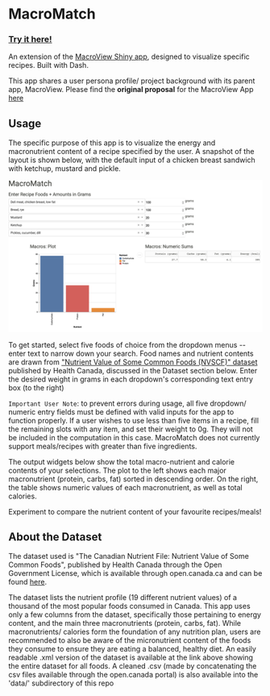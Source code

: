 # MacroMatch

### [Try it here!](https://macromatch.onrender.com)

An extension of the [MacroView Shiny app](https://github.com/samson-bakos/MacroView), designed to visualize specific recipes. Built with Dash.

This app shares a user persona profile/ project background with its parent app, MacroView. Please find the **original proposal** for the MacroView App [here](https://github.com/samson-bakos/MacroView/blob/main/reports/proposal.md)

## Usage

The specific purpose of this app is to visualize the energy and macronutrient content of a recipe specified by the user. A snapshot of the layout is shown below, with the default input of a chicken breast sandwich with ketchup, mustard and pickle.

![](img/dashboard.png)

To get started, select five foods of choice from the dropdown menus -- enter text to narrow down your search. Food names and nutrient contents are drawn from ["Nutrient Value of Some Common Foods (NVSCF)" dataset](https://open.canada.ca/data/en/dataset/a289fd54-060c-4a96-9fcf-b1c6e706426f) published by Health Canada, discussed in the Dataset section below. Enter the desired weight in grams in each dropdown's corresponding text entry box (to the right)

`Important User Note`: to prevent errors during usage, all five dropdown/ numeric entry fields must be defined with valid inputs for the app to function properly. If a user wishes to use less than five items in a recipe, fill the remaining slots with any item, and set their weight to 0g. They will not be included in the computation in this case. MacroMatch does not currently support meals/recipes with greater than five ingredients.

The output widgets below show the total macro-nutrient and calorie contents of your selections. The plot to the left shows each major macronutrient (protein, carbs, fat) sorted in descending order. On the right, the table shows numeric values of each macronutrient, as well as total calories.

Experiment to compare the nutrient content of your favourite recipes/meals!

## About the Dataset

The dataset used is "The Canadian Nutrient File: Nutrient Value of Some Common Foods", published by Health Canada through the Open Government License, which is available through open.canada.ca and can be found [here](https://open.canada.ca/data/en/dataset/a289fd54-060c-4a96-9fcf-b1c6e706426f). 

The dataset lists the nutrient profile (19 different nutrient values) of a thousand of the most popular foods consumed in Canada. This app uses only a few columns from the dataset, specifically those pertaining to energy content, and the main three macronutrients (protein, carbs, fat). While macronutrients/ calories form the foundation of any nutrition plan, users are recommended to also be aware of the micronutrient content of the foods they consume to ensure they are eating a balanced, healthy diet. An easily readable .xml version of the dataset is available at the link above showing the entire dataset for all foods. A cleaned .csv (made by concatenating the csv files available through the open.canada portal) is also available into the 'data/' subdirectory of this repo






